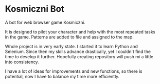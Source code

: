 # Kosmiczni Bot

A bot for web browser game Kosmiczni.

It is designed to pilot your character and help with the most repeated tasks in the game.
Patterns are added to file and assigned to the map.

Whole project is in very early state. I started it to learn Python and Selenium. Since then my skills advance drastically, yet I couldn't find the time to develop it further. Hopefully creating repository will push mi a little into consistency.

I have a lot of ideas for improvements and new functions, so there is potential, now I have to balance my time more efficiently.
